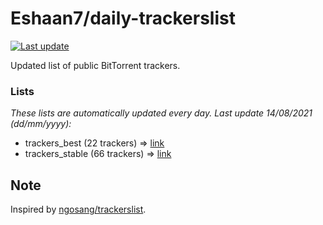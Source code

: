 
# Eshaan7/daily-trackerslist 

[![Last update](https://img.shields.io/badge/Last%20update-14/08/2021-blue.svg)](#)

Updated list of public BitTorrent trackers.

### Lists
*These lists are automatically updated every day. Last update 14/08/2021 (_dd/mm/yyyy_):*

* trackers_best (22 trackers) => [link](https://raw.githubusercontent.com/eshaan7/daily-trackerslist/master/trackers_best.txt)
* trackers_stable (66 trackers) => [link](https://raw.githubusercontent.com/eshaan7/daily-trackerslist/master/trackers_stable.txt)

## Note

Inspired by [ngosang/trackerslist](https://github.com/ngosang/trackerslist).
